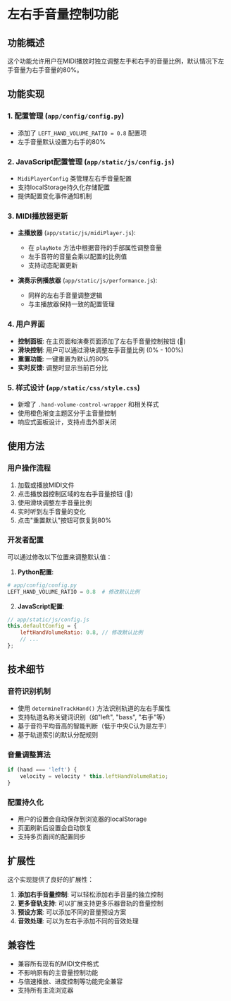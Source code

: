 # 左右手音量控制功能

## 功能概述

这个功能允许用户在MIDI播放时独立调整左手和右手的音量比例，默认情况下左手音量为右手音量的80%。

## 功能实现

### 1. 配置管理 (`app/config/config.py`)
- 添加了 `LEFT_HAND_VOLUME_RATIO = 0.8` 配置项
- 左手音量默认设置为右手的80%

### 2. JavaScript配置管理 (`app/static/js/config.js`)
- `MidiPlayerConfig` 类管理左右手音量配置
- 支持localStorage持久化存储配置
- 提供配置变化事件通知机制

### 3. MIDI播放器更新
- **主播放器** (`app/static/js/midiPlayer.js`): 
  - 在 `playNote` 方法中根据音符的手部属性调整音量
  - 左手音符的音量会乘以配置的比例值
  - 支持动态配置更新

- **演奏示例播放器** (`app/static/js/performance.js`):
  - 同样的左右手音量调整逻辑
  - 与主播放器保持一致的配置管理

### 4. 用户界面
- **控制面板**: 在主页面和演奏页面添加了左右手音量控制按钮 (🤲)
- **滑块控制**: 用户可以通过滑块调整左手音量比例 (0% - 100%)
- **重置功能**: 一键重置为默认的80%
- **实时反馈**: 调整时显示当前百分比

### 5. 样式设计 (`app/static/css/style.css`)
- 新增了 `.hand-volume-control-wrapper` 和相关样式
- 使用橙色渐变主题区分于主音量控制
- 响应式面板设计，支持点击外部关闭

## 使用方法

### 用户操作流程
1. 加载或播放MIDI文件
2. 点击播放器控制区域的左右手音量按钮 (🤲)
3. 使用滑块调整左手音量比例
4. 实时听到左手音量的变化
5. 点击"重置默认"按钮可恢复到80%

### 开发者配置
可以通过修改以下位置来调整默认值：

1. **Python配置**:
```python
# app/config/config.py
LEFT_HAND_VOLUME_RATIO = 0.8  # 修改默认比例
```

2. **JavaScript配置**:
```javascript
// app/static/js/config.js
this.defaultConfig = {
    leftHandVolumeRatio: 0.8, // 修改默认比例
    // ...
};
```

## 技术细节

### 音符识别机制
- 使用 `determineTrackHand()` 方法识别轨道的左右手属性
- 支持轨道名称关键词识别（如"left", "bass", "右手"等）
- 基于音符平均音高的智能判断（低于中央C认为是左手）
- 基于轨道索引的默认分配规则

### 音量调整算法
```javascript
if (hand === 'left') {
    velocity = velocity * this.leftHandVolumeRatio;
}
```

### 配置持久化
- 用户的设置会自动保存到浏览器的localStorage
- 页面刷新后设置会自动恢复
- 支持多页面间的配置同步

## 扩展性

这个实现提供了良好的扩展性：

1. **添加右手音量控制**: 可以轻松添加右手音量的独立控制
2. **更多音轨支持**: 可以扩展支持更多乐器音轨的音量控制
3. **预设方案**: 可以添加不同的音量预设方案
4. **音效处理**: 可以为左右手添加不同的音效处理

## 兼容性

- 兼容所有现有的MIDI文件格式
- 不影响原有的主音量控制功能
- 与倍速播放、进度控制等功能完全兼容
- 支持所有主流浏览器 